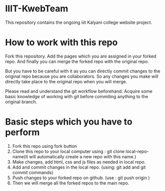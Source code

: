 # IIIT-KwebTeam
This repository contains the ongoing iiit Kalyani college website project.

# How to work with this repo
Fork this repository. Add the pages which you are assigned in your forked repo. And finally you can merge the forked repo with the original repo. 

But you have to be careful with it as you can directly commit changes to the original repo because you are collaborators. So any changes you make will directly take place to the original repo when you will merge. 

Please read and understand the git workflow beforehand. Acquire some basic knowledge of working with git before commiting anything to the original branch.

# Basic steps which you have to perform
1. Fork this repo using fork button 
2. Clone this repo to your local computer using : git clone <url> local-repo-name(it will automatically create a new repo with this name.)
3. Make changes, add html, css and js files as needed in local repo.
4. Add and commit changes in the local repo. (using: git add and git commit commands)
5. Push changes to your forked repo on github. (use :  git push origin <local-branchname-which-should-be-master-by-default>)
6. Then we will merge all the forked repos to the main repo.

